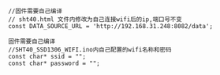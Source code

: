         
        
        //固件需要自己编译
        // sht40.html 文件内修改为自己连接wifi后的ip,端口号不变
        const DATA_SOURCE_URL = 'http://192.168.31.248:8082/data'; 
        
        固件需要自己编译
        //SHT40_SSD1306_WIFI.ino内自己配置的wifi名称和密码
        const char* ssid = "";
        const char* password = "";